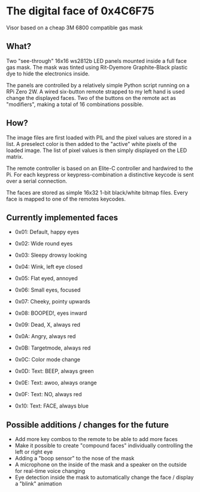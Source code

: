 # The digital face of 0x4C6F75

Visor based on a cheap 3M 6800 compatible gas mask

## What?

Two "see-through" 16x16 ws2812b LED panels mounted inside a full face gas mask.
The mask was tinted using Rit-Dyemore Graphite-Black plastic dye to hide the electronics inside.

The panels are controlled by a relatively simple Python script running on a RPi Zero 2W.
A wired six-button remote strapped to my left hand is used change the displayed faces.
Two of the buttons on the remote act as "modifiers", making a total of 16 combinations possible.

## How?

The image files are first loaded with PIL and the pixel values are stored in a list.
A preselect color is then added to the "active" white pixels of the loaded image.
The list of pixel values is then simply displayed on the LED matrix.

The remote controller is based on an Elite-C controller and hardwired to the Pi.
For each keypress or keypress-combination a distinctive keycode is sent over a serial connection.

The faces are stored as simple 16x32 1-bit black/white bitmap files.
Every face is mapped to one of the remotes keycodes.

## Currently implemented faces

 - 0x01: Default, happy eyes
 - 0x02: Wide round eyes
 - 0x03: Sleepy drowsy looking
 - 0x04: Wink, left eye closed
   
 - 0x05: Flat eyed, annoyed
 - 0x06: Small eyes, focused
 - 0x07: Cheeky, pointy upwards
 - 0x08: BOOPED!, eyes inward

 - 0x09: Dead, X, always red
 - 0x0A: Angry, always red
 - 0x0B: Targetmode, always red
 - 0x0C: Color mode change

 - 0x0D: Text: BEEP, always green
 - 0x0E: Text: awoo, always orange
 - 0x0F: Text: NO, always red
 - 0x10: Text: FACE, always blue


## Possible additions / changes for the future

 - Add more key combos to the remote to be able to add more faces
 - Make it possible to create "compound faces" individually controlling the left or right eye
 - Adding a "boop sensor" to the nose of the mask
 - A microphone on the inside of the mask and a speaker on the outside for real-time voice changing
 - Eye detection inside the mask to automatically change the face / display a "blink" animation
